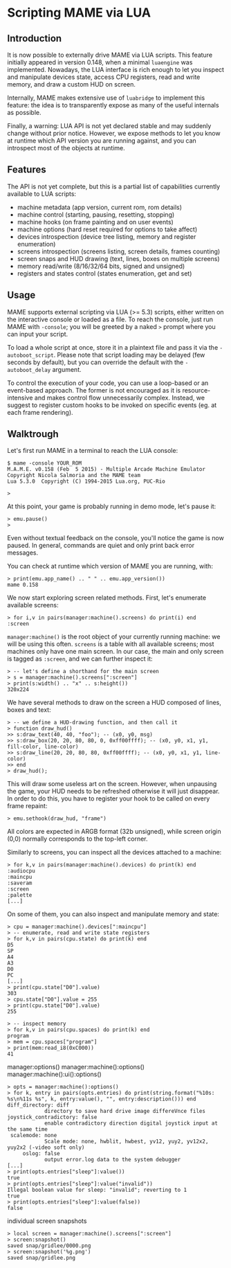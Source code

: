 # Scripting MAME via LUA

## Introduction

It is now possible to externally drive MAME via LUA scripts. 
This feature initially appeared in version 0.148, when a minimal `luaengine`
was implemented. Nowadays, the LUA interface is rich enough
to let you inspect and manipulate devices state, access CPU 
registers, read and write memory, and draw a custom HUD on screen.

Internally, MAME makes extensive use of `luabridge` to implement
this feature: the idea is to transparently expose as many of 
the useful internals as possible.

Finally, a warning: LUA API is not yet declared stable and may 
suddenly change without prior notice.
However, we expose methods to let you know at runtime which API 
version you are running against, and you can introspect most of the
objects at runtime.

## Features

The API is not yet complete, but this is a partial list of capabilities
currently available to LUA scripts:

 * machine metadata (app version, current rom, rom details)
 * machine control (starting, pausing, resetting, stopping)
 * machine hooks (on frame painting and on user events)
 * machine options (hard reset required for options to take affect)
 * devices introspection (device tree listing, memory and register enumeration)
 * screens introspection (screens listing, screen details, frames counting)
 * screen snaps and HUD drawing (text, lines, boxes on multiple screens)
 * memory read/write (8/16/32/64 bits, signed and unsigned)
 * registers and states control (states enumeration, get and set)

## Usage

MAME supports external scripting via LUA (>= 5.3) scripts, either
written on the interactive console or loaded as a file.
To reach the console, just run MAME with `-console`; you will be
greeted by a naked `>` prompt where you can input your script.

To load a whole script at once, store it in a plaintext file and
pass it via the `-autoboot_script`. Please note that script 
loading may be delayed (few seconds by default), but you can
override the default with the `-autoboot_delay` argument.

To control the execution of your code, you can use a loop-based or
an event-based approach. The former is not encouraged as it is
resource-intensive and makes control flow unnecessarily complex.
Instead, we suggest to register custom hooks to be invoked on specific
events (eg. at each frame rendering).

## Walktrough

Let's first run MAME in a terminal to reach the LUA console:
```
$ mame -console YOUR_ROM
M.A.M.E. v0.158 (Feb  5 2015) - Multiple Arcade Machine Emulator
Copyright Nicola Salmoria and the MAME team
Lua 5.3.0  Copyright (C) 1994-2015 Lua.org, PUC-Rio

> 
```

At this point, your game is probably running in demo mode, let's pause it:
```
> emu.pause()
>
```
Even without textual feedback on the console, you'll notice the game is now paused.
In general, commands are quiet and only print back error messages.

You can check at runtime which version of MAME you are running, with:
```
> print(emu.app_name() .. " " .. emu.app_version())
mame 0.158
```

We now start exploring screen related methods. First, let's enumerate available screens:
```
> for i,v in pairs(manager:machine().screens) do print(i) end
:screen
```

`manager:machine()` is the root object of your currently running machine:
we will be using this often. `screens` is a table with all available screens;
most machines only have one main screen.
In our case, the main and only screen is tagged as `:screen`, and we can further
inspect it:
```
> -- let's define a shorthand for the main screen
> s = manager:machine().screens[":screen"]
> print(s:width() .. "x" .. s:height())
320x224
```

We have several methods to draw on the screen a HUD composed of lines, boxes and text:
```
> -- we define a HUD-drawing function, and then call it
> function draw_hud()
>> s:draw_text(40, 40, "foo"); -- (x0, y0, msg)
>> s:draw_box(20, 20, 80, 80, 0, 0xff00ffff); -- (x0, y0, x1, y1, fill-color, line-color)
>> s:draw_line(20, 20, 80, 80, 0xff00ffff); -- (x0, y0, x1, y1, line-color)
>> end
> draw_hud();
```

This will draw some useless art on the screen. However, when unpausing the game, your HUD
needs to be refreshed otherwise it will just disappear. In order to do this, you have to register
your hook to be called on every frame repaint:
```
> emu.sethook(draw_hud, "frame")
```

All colors are expected in ARGB format (32b unsigned), while screen origin (0,0)
normally corresponds to the top-left corner.

Similarly to screens, you can inspect all the devices attached to a
machine:
```
> for k,v in pairs(manager:machine().devices) do print(k) end
:audiocpu
:maincpu
:saveram
:screen
:palette
[...]
```

On some of them, you can also inspect and manipulate memory and state:
```
> cpu = manager:machine().devices[":maincpu"]
> -- enumerate, read and write state registers
> for k,v in pairs(cpu.state) do print(k) end
D5
SP
A4
A3
D0
PC
[...]
> print(cpu.state["D0"].value)
303
> cpu.state["D0"].value = 255
> print(cpu.state["D0"].value)
255
```

```
> -- inspect memory
> for k,v in pairs(cpu.spaces) do print(k) end
program
> mem = cpu.spaces["program"] 
> print(mem:read_i8(0xC000))
41
```

manager:options()
manager:machine():options()
manager:machine():ui():options()
```
> opts = manager:machine():options()
> for k, entry in pairs(opts.entries) do print(string.format("%10s: %s\n%11s %s", k, entry:value(), "", entry:description())) end
diff_directory: diff
            directory to save hard drive image differeVnce files
joystick_contradictory: false
            enable contradictory direction digital joystick input at the same time
 scalemode: none
            Scale mode: none, hwblit, hwbest, yv12, yuy2, yv12x2, yuy2x2 (-video soft only)
     oslog: false
            output error.log data to the system debugger
[...]
> print(opts.entries["sleep"]:value())
true
> print(opts.entries["sleep"]:value("invalid"))
Illegal boolean value for sleep: "invalid"; reverting to 1
true
> print(opts.entries["sleep"]:value(false))
false
```

individual screen snapshots
```
> local screen = manager:machine().screens[":screen"]
> screen:snapshot()
saved snap/gridlee/0000.png
> screen:snapshot('%g.png')
saved snap/gridlee.png
```
